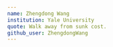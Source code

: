 ```yaml
---
name: Zhengdong Wang
institution: Yale University
quote: Walk away from sunk cost.
github_user: ZhengdongWang
---
```

